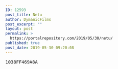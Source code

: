 ```yaml
---
ID: 12593
post_title: Netu
author: DymanicFilms
post_excerpt: ""
layout: post
permalink: >
  https://portalrepository.com/2019/05/30/netu/
published: true
post_date: 2019-05-30 09:20:08
---
```

<pre>1038FF469A8A</pre>